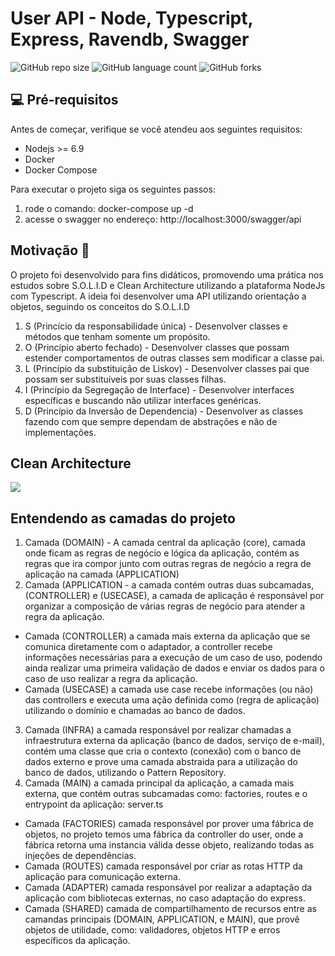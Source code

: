 # User API - Node, Typescript, Express, Ravendb, Swagger

![GitHub repo size](https://img.shields.io/github/repo-size/willianmarquess/nodetscleanarchitecture?style=for-the-badge)
![GitHub language count](https://img.shields.io/github/languages/count/willianmarquess/nodetscleanarchitecture?style=for-the-badge)
![GitHub forks](https://img.shields.io/github/forks/willianmarquess/nodetscleanarchitecture?style=for-the-badge)

## 💻 Pré-requisitos

Antes de começar, verifique se você atendeu aos seguintes requisitos:
* Nodejs >= 6.9
* Docker
* Docker Compose


Para executar o projeto siga os seguintes passos:
1. rode o comando: docker-compose up -d
2. acesse o swagger no endereço: http://localhost:3000/swagger/api

## Motivação 	:thought_balloon:

O projeto foi desenvolvido para fins didáticos, promovendo uma prática nos estudos sobre S.O.L.I.D e Clean Architecture utilizando a plataforma NodeJs com Typescript.
A ideia foi desenvolver uma API utilizando orientação a objetos, seguindo os conceitos do S.O.L.I.D

1. S (Princício da responsabilidade única) - Desenvolver classes e métodos que tenham somente um propósito.
2. O (Princípio aberto fechado) - Desenvolver classes que possam estender comportamentos de outras classes sem modificar a classe pai.
3. L (Princípio da substituição de Liskov) - Desenvolver classes pai que possam ser substituíveis por suas classes filhas.
4. I (Princípio da Segregação de Interface) - Desenvolver interfaces específicas e buscando não utilizar interfaces genéricas.
5. D (Princípio da Inversão de Dependencia) - Desenvolver as classes fazendo com que sempre dependam de abstrações e não de implementações.

## Clean Architecture

<img src="https://blog.cleancoder.com/uncle-bob/images/2012-08-13-the-clean-architecture/CleanArchitecture.jpg"></img>

## Entendendo as camadas do projeto

1. Camada (DOMAIN) - A camada central da aplicação (core), camada onde ficam as regras de negócio e lógica da aplicação, contém as regras que ira compor junto com outras regras de negócio a regra de aplicação na camada (APPLICATION)
2. Camada (APPLICATION - a camada contém outras duas subcamadas, (CONTROLLER) e (USECASE), a camada de aplicação é responsável por organizar a composição de várias regras de negócio para atender a regra da aplicação.
- Camada (CONTROLLER) a camada mais externa da aplicação que se comunica diretamente com o adaptador, a controller recebe informações necessárias para a execução de um caso de uso, podendo ainda realizar uma primeira validação de dados e enviar os dados para o caso de uso realizar a regra da aplicação.
- Camada (USECASE) a camada use case recebe informações (ou não) das controllers e executa uma ação definida como (regra de aplicação) utilizando o domínio e chamadas ao banco de dados.
3. Camada (INFRA) a camada responsável por realizar chamadas a infraestrutura externa da aplicação (banco de dados, serviço de e-mail), contém uma classe que cria o contexto (conexão) com o banco de dados externo e prove uma camada abstraida para a utilização do banco de dados, utilizando o Pattern Repository.
4. Camada (MAIN) a camada principal da aplicação, a camada mais externa, que contém outras subcamadas como: factories, routes e o entrypoint da aplicação: server.ts
- Camada (FACTORIES) camada responsável por prover uma fábrica de objetos, no projeto temos uma fábrica da controller do user, onde a fábrica retorna uma instancia válida desse objeto, realizando todas as injeções de dependências.
- Camada (ROUTES) camada responsável por criar as rotas HTTP da aplicação para comunicação externa.
- Camada (ADAPTER) camada responsável por realizar a adaptação da aplicação com bibliotecas externas, no caso adaptação do express.
- Camada (SHARED) camada de compartilhamento de recursos entre as camandas principais (DOMAIN, APPLICATION, e MAIN), que provê objetos de utilidade, como: validadores, objetos HTTP e erros específicos da aplicação.



